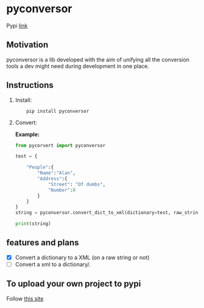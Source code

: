 # pyconversor

Pypi [link](https://pypi.org/project/pyconversor/0.0.1/)

## Motivation

pyconversor is a lib developed with the aim of unifying all the conversion tools a dev might need during development in one place.

## Instructions

1. Install:

    ``` shell
        pip install pyconversor
    ```

2. Convert:

    **Example:**

    ``` python
    from pycorvert import pyconversor

    test = {
    
        "People":{
            "Name":"Alan",
            "Address":{
                "Street": "Of dumbs",
                "Number":0
            }
        }
    }
    string = pyconversor.convert_dict_to_xml(dictionary=test, raw_string=False)

    print(string)

    ```

## features and plans

- [x] Convert a dictionary to a XML (on a raw string or not)
- [ ] Convert a xml to a dictionary/.

## To upload your own project to pypi

Follow [this site](https://packaging.python.org/en/latest/tutorials/packaging-projects/#uploading-your-project-to-pypi)
